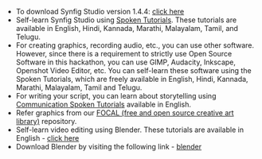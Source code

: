 ---
---

- To download Synfig Studio version 1.4.4: [click here](https://static.fossee.in/focal/Synfig%20Studio%20version%201.4.4/)
- Self-learn Synfig Studio using [Spoken Tutorials](https://spoken-tutorial.org/tutorial-search/?search_foss=Synfig&search_language=). These tutorials are available in English, Hindi, Kannada, Marathi, Malayalam, Tamil, and Telugu.
- For creating graphics, recording audio, etc., you can use other software. However, since there is a requirement to strictly use Open Source Software in this hackathon, you can use GIMP, Audacity, Inkscape, Openshot Video Editor, etc. You can self-learn these software using the Spoken Tutorials, which are freely available in English, Hindi, Kannada, Marathi, Malayalam, Tamil and Telugu.
- For writing your script, you can learn about storytelling using [Communication Spoken Tutorials](https://spoken-tutorial.org/tutorial-search/?search_foss=Communication+Series&search_language=English) available in English.
- Refer graphics from our [FOCAL (free and open source creative art library)](https://focal.fossee.in/) repository.
- Self-learn video editing using Blender. These tutorials are available in English - [click here](https://spoken-tutorial.org/tutorial-search/?search_foss=Video+Editing+using+Blender&search_language=English)
- Download Blender by visiting the following link - [blender](https://www.blender.org/download/)
